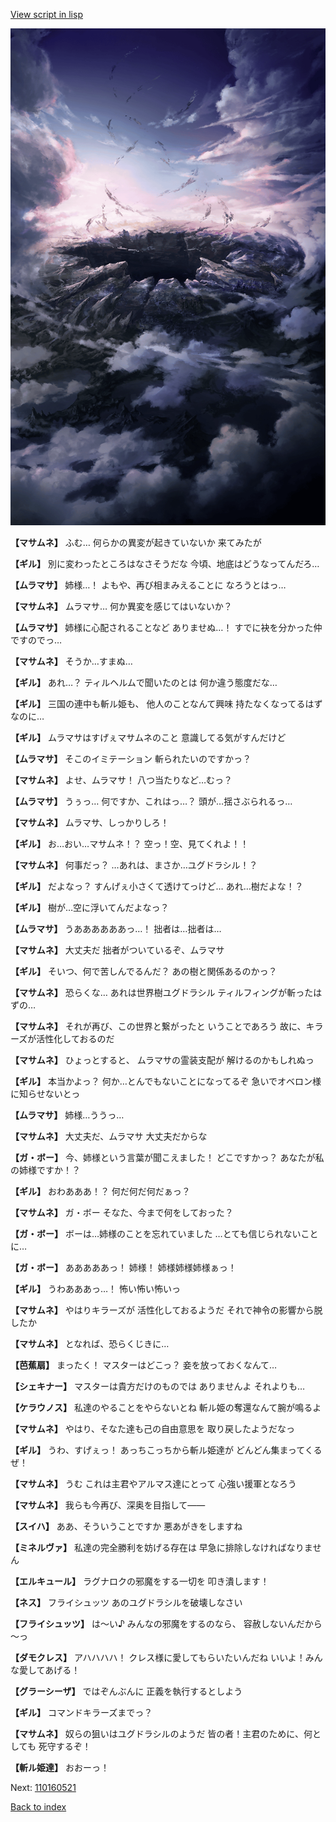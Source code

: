 [View script in lisp](../scripts/110160511.txt)

![101_hole.png](../images/backgrounds/101_hole.png)

**【マサムネ】**
ふむ…
何らかの異変が起きていないか
来てみたが

**【ギル】**
別に変わったところはなさそうだな
今頃、地底はどうなってんだろ…

**【ムラマサ】**
姉様…！
よもや、再び相まみえることに
なろうとはっ…

**【マサムネ】**
ムラマサ…
何か異変を感じてはいないか？

**【ムラマサ】**
姉様に心配されることなど
ありませぬ…！
すでに袂を分かった仲ですのでっ…

**【マサムネ】**
そうか…すまぬ…

**【ギル】**
あれ…？
ティルヘルムで聞いたのとは
何か違う態度だな…

**【ギル】**
三国の連中も斬ル姫も、
他人のことなんて興味
持たなくなってるはずなのに…

**【ギル】**
ムラマサはすげぇマサムネのこと
意識してる気がすんだけど

**【ムラマサ】**
そこのイミテーション
斬られたいのですかっ？

**【マサムネ】**
よせ、ムラマサ！
八つ当たりなど…むっ？

**【ムラマサ】**
うぅっ…
何ですか、これはっ…？
頭が…揺さぶられるっ…

**【マサムネ】**
ムラマサ、しっかりしろ！

**【ギル】**
お…おい…マサムネ！？
空っ！空、見てくれよ！！

**【マサムネ】**
何事だっ？
…あれは、まさか…ユグドラシル！？

**【ギル】**
だよなっ？
すんげぇ小さくて透けてっけど…
あれ…樹だよな！？

**【ギル】**
樹が…空に浮いてんだよなっ？

**【ムラマサ】**
うああああああっ…！
拙者は…拙者は…

**【マサムネ】**
大丈夫だ
拙者がついているぞ、ムラマサ

**【ギル】**
そいつ、何で苦しんでるんだ？
あの樹と関係あるのかっ？

**【マサムネ】**
恐らくな…
あれは世界樹ユグドラシル
ティルフィングが斬ったはずの…

**【マサムネ】**
それが再び、この世界と繋がったと
いうことであろう
故に、キラーズが活性化しておるのだ

**【マサムネ】**
ひょっとすると、
ムラマサの霊装支配が
解けるのかもしれぬっ

**【ギル】**
本当かよっ？
何か…とんでもないことになってるぞ
急いでオベロン様に知らせないとっ

**【ムラマサ】**
姉様…ううっ…

**【マサムネ】**
大丈夫だ、ムラマサ
大丈夫だからな

**【ガ・ボー】**
今、姉様という言葉が聞こえました！
どこですかっ？
あなたが私の姉様ですか！？

**【ギル】**
おわあああ！？
何だ何だ何だぁっ？

**【マサムネ】**
ガ・ボー
そなた、今まで何をしておった？

**【ガ・ボー】**
ボーは…姉様のことを忘れていました
…とても信じられないことに…

**【ガ・ボー】**
あああああっ！
姉様！
姉様姉様姉様ぁっ！

**【ギル】**
うわあああっ…！
怖い怖い怖いっ

**【マサムネ】**
やはりキラーズが
活性化しておるようだ
それで神令の影響から脱したか

**【マサムネ】**
となれば、恐らくじきに…

**【芭蕉扇】**
まったく！
マスターはどこっ？
妾を放っておくなんて…

**【シェキナー】**
マスターは貴方だけのものでは
ありませんよ
それよりも…

**【ケラウノス】**
私達のやることをやらないとね
斬ル姫の奪還なんて腕が鳴るよ

**【マサムネ】**
やはり、そなた達も己の自由意思を
取り戻したようだなっ

**【ギル】**
うわ、すげぇっ！
あっちこっちから斬ル姫達が
どんどん集まってくるぜ！

**【マサムネ】**
うむ
これは主君やアルマス達にとって
心強い援軍となろう

**【マサムネ】**
我らも今再び、深奥を目指して――

**【スイハ】**
ああ、そういうことですか
悪あがきをしますね

**【ミネルヴァ】**
私達の完全勝利を妨げる存在は
早急に排除しなければなりません

**【エルキュール】**
ラグナロクの邪魔をする一切を
叩き潰します！

**【ネス】**
フライシュッツ
あのユグドラシルを破壊しなさい

**【フライシュッツ】**
は～い♪
みんなの邪魔をするのなら、
容赦しないんだから～っ

**【ダモクレス】**
アハハハハ！
クレス様に愛してもらいたいんだね
いいよ！みんな愛してあげる！

**【グラーシーザ】**
ではぞんぶんに
正義を執行するとしよう

**【ギル】**
コマンドキラーズまでっ？

**【マサムネ】**
奴らの狙いはユグドラシルのようだ
皆の者！主君のために、何としても
死守するぞ！

**【斬ル姫達】**
おおーっ！

Next: [110160521](110160521.md)

[Back to index](index.md)
